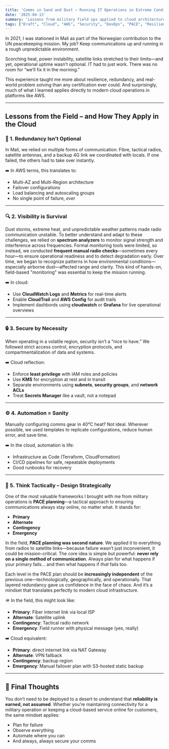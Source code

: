 ```yaml
---
title: 'Comms in Sand and Dust – Running IT Operations in Extreme Conditions'
date: '2025-04-13'
summary: 'Lessons from military field ops applied to cloud architecture: how operating in extreme environments shaped my approach to resilience, security, and automation in AWS.'
tags: ["Draft", "Cloud", "AWS", "Security", "DevOps", "PACE", "Resilience"]
---
```


In 2021, I was stationed in Mali as part of the Norwegian contribution to the UN peacekeeping mission. My job? Keep communications up and running in a rough unpredictable environment.

Scorching heat, power instability, satellite links stretched to their limits—and yet, operational uptime wasn’t optional. IT had to just work. There was no room for “we’ll fix it in the morning.”

This experience taught me more about resilience, redundancy, and real-world problem solving than any certification ever could. And surprisingly, much of what I learned applies directly to modern cloud operations in platforms like AWS.

---

## Lessons from the Field – and How They Apply in the Cloud

### 🔐 1. Redundancy Isn’t Optional

In Mali, we relied on multiple forms of communication: Fibre, tactical radios, satellite antennas, and a backup 4G link we coordinated with locals. If one failed, the others had to take over instantly.

➡️ In AWS terms, this translates to:

- Multi-AZ and Multi-Region architecture  
- Failover configurations  
- Load balancing and autoscaling groups  
- No single point of failure, *ever*

---

### 🔍 2. Visibility is Survival

Dust storms, extreme heat, and unpredictable weather patterns made radio communication unstable. To better understand and adapt to these challenges, we relied on **spectrum analyzers** to monitor signal strength and interference across frequencies. Formal monitoring tools were limited, so instead, we conducted **frequent manual radio checks**—sometimes every hour—to ensure operational readiness and to detect degradation early. Over time, we began to recognize patterns in how environmental conditions—especially airborne dust—affected range and clarity. This kind of hands-on, field-based "monitoring" was essential to keep the mission running.

➡️ In cloud:

- Use **CloudWatch Logs** and **Metrics** for real-time alerts  
- Enable **CloudTrail** and **AWS Config** for audit trails  
- Implement dashbords using **cloudwatch** or **Grafana** for live operational overviews

---

### 🔒 3. Secure by Necessity

When operating in a volatile region, security isn’t a “nice to have.” We followed strict access control, encryption protocols, and compartmentalization of data and systems.

➡️ Cloud reflection:

- Enforce **least privilege** with IAM roles and policies  
- Use **KMS** for encryption at rest and in transit  
- Separate environments using **subnets**, **security groups**, and **network ACLs**
- Treat **Secrets Manager** like a vault, not a notepad

---

### ⚙️ 4. Automation = Sanity

Manually configuring comms gear in 40°C heat? Not ideal. Wherever possible, we used templates to replicate configurations, reduce human error, and save time.

➡️ In the cloud, automation is life:

- Infrastructure as Code (Terraform, CloudFormation)  
- CI/CD pipelines for safe, repeatable deployments  
- Good runbooks for recovery

---

### 📡 5. Think Tactically – Design Strategically

One of the most valuable frameworks I brought with me from military operations is **PACE planning**—a tactical approach to ensuring communications always stay online, no matter what. It stands for:

- **Primary**  
- **Alternate**  
- **Contingency**  
- **Emergency**

In the field, **PACE planning was second nature**. We applied it to everything from radios to satellite links—because failure wasn’t just inconvenient, it could be mission-critical. The core idea is simple but powerful: **never rely on a single method of communication**. Always plan for what happens if your primary fails… and then what happens if *that* fails too.

Each level in the PACE plan should be **increasingly independent** of the previous one—technologically, geographically, and operationally. That layered redundancy gave us confidence in the face of chaos. And it’s a mindset that translates perfectly to modern cloud infrastructure.


🪖 In the field, this might look like:

- **Primary**: Fiber internet link via local ISP  
- **Alternate**: Satellite uplink  
- **Contingency**: Tactical radio network  
- **Emergency**: Field runner with physical message (yes, really)


➡️ Cloud equivalent:

- **Primary**: direct internet link via NAT Gateway  
- **Alternate**: VPN fallback  
- **Contingency**: backup region  
- **Emergency**: Manual failover plan with S3-hosted static backup

---

## 🧭 Final Thoughts

You don’t need to be deployed to a desert to understand that **reliability is earned, not assumed**. Whether you’re maintaining connectivity for a military operation or keeping a cloud-based service online for customers, the same mindset applies:

- Plan for failure  
- Observe everything  
- Automate where you can  
- And always, always secure your comms
